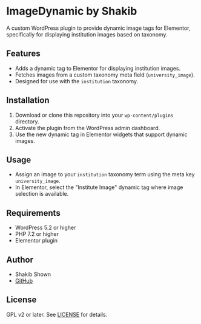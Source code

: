 # ImageDynamic by Shakib

A custom WordPress plugin to provide dynamic image tags for Elementor, specifically for displaying institution images based on taxonomy.

## Features

- Adds a dynamic tag to Elementor for displaying institution images.
- Fetches images from a custom taxonomy meta field (`university_image`).
- Designed for use with the `institution` taxonomy.

## Installation

1. Download or clone this repository into your `wp-content/plugins` directory.
2. Activate the plugin from the WordPress admin dashboard.
3. Use the new dynamic tag in Elementor widgets that support dynamic images.

## Usage

- Assign an image to your `institution` taxonomy term using the meta key `university_image`.
- In Elementor, select the "Institute Image" dynamic tag where image selection is available.

## Requirements

- WordPress 5.2 or higher
- PHP 7.2 or higher
- Elementor plugin

## Author

- Shakib Shown  
- [GitHub](https://github.com/shakib6472/)

## License

GPL v2 or later. See [LICENSE](https://www.gnu.org/licenses/gpl-2.0.html) for details.
